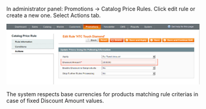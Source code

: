 In administrator panel: Promotions -> Catalog Price Rules. Click edit rule or create a new one. Select Actions tab.

![Product Base Currency - Catalog Price Rules - Add / Edit Rule - Actions](product-base-currency-catalog-price-rule-edit-actions.png)

The system respects base currencies for products matching rule criterias in case of fixed Discount Amount values.